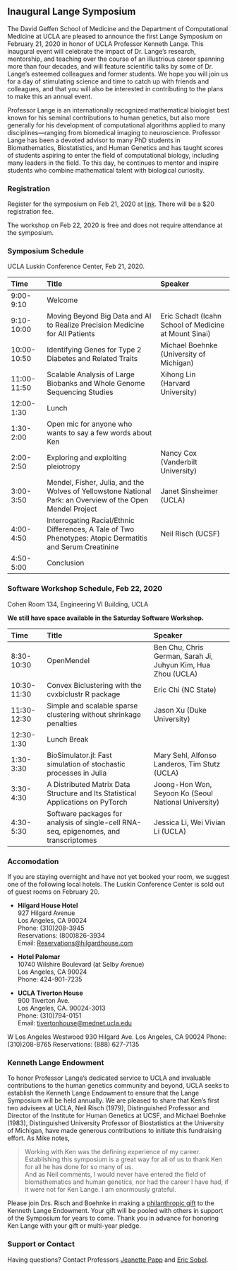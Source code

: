 ## Inaugural Lange Symposium

The David Geffen School of Medicine and the Department of Computational Medicine at UCLA are pleased to announce the first Lange Symposium on February 21, 2020 in honor of UCLA Professor Kenneth Lange. This inaugural event will celebrate the impact of Dr. Lange’s research, mentorship, and teaching over the course of an illustrious career spanning more than four decades, and will feature scientific talks by some of Dr. Lange’s esteemed colleagues and former students. We hope you will join us for a day of stimulating science and time to catch up with friends and colleagues, and that you will also be interested in contributing to the plans to make this an annual event.

Professor Lange is an internationally recognized mathematical biologist best known for his seminal contributions to human genetics, but also more generally for his development of computational algorithms applied to many disciplines—ranging from biomedical imaging to neuroscience. Professor Lange has been a devoted advisor to many PhD students in Biomathematics, Biostatistics, and Human Genetics and has taught scores of students aspiring to enter the field of computational biology, including many leaders in the field. To this day, he continues to mentor and inspire students who combine mathematical talent with biological curiosity.

### Registration

Register for the symposium on Feb 21, 2020 at [link](https://docs.google.com/forms/d/17DzSTQWib9Z1vsYPsweHzaS6CX39G_0Lsmc6NpNa8ZQ/edit?ts=5dc053e4). There will be a $20 registration fee. 

The workshop on Feb 22, 2020 is free and does not require attendance at the symposium.

### Symposium Schedule 

UCLA Luskin Conference Center, Feb 21, 2020.

| Time | Title | Speaker |  
|:-----------|:------------|:------------|  
| 9:00-9:10 | Welcome | |  
| 9:10-10:00 | Moving Beyond Big Data and AI to Realize Precision Medicine for All Patients | Eric Schadt (Icahn School of Medicine at Mount Sinai) |  
| 10:00-10:50 | Identifying Genes for Type 2 Diabetes and Related Traits | Michael Boehnke (University of Michigan) |  
| 11:00-11:50 | Scalable Analysis of Large Biobanks and Whole Genome Sequencing Studies | Xihong Lin (Harvard University) |  
| 12:00-1:30 | Lunch | |  
| 1:30-2:00 | Open mic for anyone who wants to say a few words about Ken |  |  
| 2:00-2:50 | Exploring and exploiting pleiotropy | Nancy Cox (Vanderbilt University) |   
| 3:00-3:50 | Mendel, Fisher, Julia, and the Wolves of Yellowstone National Park: an Overview of the Open Mendel Project | Janet Sinsheimer (UCLA) |  
| 4:00-4:50 | Interrogating Racial/Ethnic Differences, A Tale of Two Phenotypes: Atopic Dermatitis and Serum Creatinine | Neil Risch (UCSF) |   
| 4:50-5:00 | Conclusion | |  

### Software Workshop Schedule, Feb 22, 2020

Cohen Room 134, Engineering VI Building, UCLA

**We still have space available in the Saturday Software Workshop.** 

| Time | Title | Speaker |  
|:-----------|:------------|:------------|  
| 8:30-10:30 | OpenMendel | Ben Chu, Chris German, Sarah Ji, Juhyun Kim, Hua Zhou (UCLA) |  
| 10:30-11:30 | Convex Biclustering with the cvxbiclustr R package | Eric Chi (NC State) |  
| 11:30-12:30 | Simple and scalable sparse clustering without shrinkage penalties | Jason Xu (Duke University) |  
| 12:30-1:30 | Lunch Break | |  
| 1:30-3:30 | BioSimulator.jl: Fast simulation of stochastic processes in Julia | Mary Sehl, Alfonso Landeros, Tim Stutz (UCLA) |  
| 3:30-4:30 | A Distributed Matrix Data Structure and Its Statistical Applications on PyTorch | Joong-Hon Won, Seyoon Ko (Seoul National University) |  
| 4:30-5:30 | Software packages for analysis of single-cell RNA-seq, epigenomes, and transcriptomes | Jessica Li, Wei Vivian Li (UCLA) |  

### Accomodation

If you are staying overnight and have not yet booked your room, we suggest one of the following local hotels. The Luskin Conference Center is sold out of guest rooms on February 20.

- **Hilgard House Hotel**  
927 Hilgard Avenue  
Los Angeles, CA 90024  
Phone: (310)208-3945  
Reservations: (800)826-3934  
Email: Reservations@hilgardhouse.com  

- **Hotel Palomar**  
10740 Wilshire Boulevard (at Selby Avenue)  
Los Angeles, CA 90024  
Phone: 424-901-7235  

- **UCLA Tiverton House**  
900 Tiverton Ave.  
Los Angeles, CA. 90024-3013  
Phone: (310)794-0151  
Email: tivertonhouse@mednet.ucla.edu  

W Los Angeles Westwood
930 Hilgard Ave.
Los Angeles, CA 90024
Phone: (310)208-8765
Reservations: (888) 627-7135

### Kenneth Lange Endowment

To honor Professor Lange’s dedicated service to UCLA and invaluable contributions to the human genetics community and beyond, UCLA seeks to establish the Kenneth Lange Endowment to ensure that the Lange Symposium will be held annually. We are pleased to share that Ken’s first two advisees at UCLA, Neil Risch (1979), Distinguished Professor and Director of the Institute for Human Genetics at UCSF, and Michael Boehnke (1983), Distinguished University Professor of Biostatistics at the University of Michigan, have made generous contributions to initiate this fundraising effort. As Mike notes,  
> Working with Ken was the defining experience of my career. Establishing this symposium is a great way for all of us to thank Ken for all he has done for so many of us.  
And as Neil comments, 
> I would never have entered the field of biomathematics and human genetics, nor had the career I have had, if it were not for Ken Lange. I am enormously grateful.  

Please join Drs. Risch and Boehnke in making a [philanthropic gift](https://giving.ucla.edu/Campaign/Donate.aspx?SiteNum=3167&fund=64621O&code=M-19409) to the Kenneth Lange Endowment. Your gift will be pooled with others in support of the Symposium for years to come. Thank you in advance for honoring Ken Lange with your gift or multi-year pledge.

### Support or Contact

Having questions? Contact Professors [Jeanette Papp](mailto:jcpapp@ucla.edu) and [Eric Sobel](mailto:esobel@ucla.edu).
